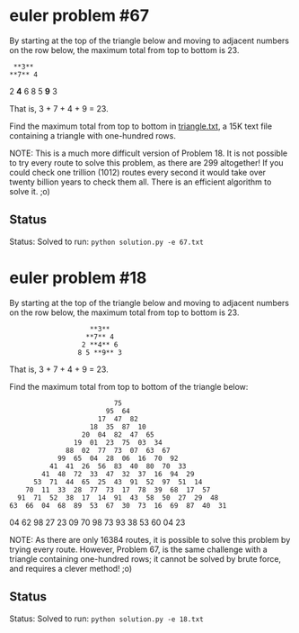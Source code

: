 # euler problem #67
By starting at the top of the triangle below and moving to adjacent numbers on the 
row below, the maximum total from top to bottom is 23.

     **3**
    **7** 4
   2 **4** 6
  8 5 **9** 3

That is, 3 + 7 + 4 + 9 = 23.

Find the maximum total from top to bottom in [triangle.txt](67.txt), a 15K 
text file containing a triangle with one-hundred rows.

NOTE: This is a much more difficult version of Problem 18. It is not possible to 
try every route to solve this problem, as there are 299 altogether! If you could 
check one trillion (1012) routes every second it would take over twenty billion 
years to check them all. There is an efficient algorithm to solve it. ;o)

## Status
Status: Solved
to run: `python solution.py -e 67.txt`


# euler problem #18
By starting at the top of the triangle below and moving to adjacent numbers on the 
row below, the maximum total from top to bottom is 23.

                        **3**
                       **7** 4
                      2 **4** 6
                     8 5 **9** 3

That is, 3 + 7 + 4 + 9 = 23.

Find the maximum total from top to bottom of the triangle below:

                              75
                            95  64
                          17  47  82
                        18  35  87  10
                      20  04  82  47  65
                    19  01  23  75  03  34
                  88  02  77  73  07  63  67
                99  65  04  28  06  16  70  92
              41  41  26  56  83  40  80  70  33
            41  48  72  33  47  32  37  16  94  29
          53  71  44  65  25  43  91  52  97  51  14
        70  11  33  28  77  73  17  78  39  68  17  57
      91  71  52  38  17  14  91  43  58  50  27  29  48
    63  66  04  68  89  53  67  30  73  16  69  87  40  31
  04  62  98  27  23  09  70  98  73  93  38  53  60  04  23

NOTE: As there are only 16384 routes, it is possible to solve this problem by 
trying every route. However, Problem 67, is the same challenge with a triangle 
containing one-hundred rows; it cannot be solved by brute force, and requires a 
clever method! ;o)

## Status
Status: Solved
to run: `python solution.py -e 18.txt`
